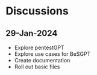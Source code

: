# Discussions
## 29-Jan-2024
- Explore pentestGPT
- Explore use cases for BeSGPT
- Create documentation
- Roll out basic files
